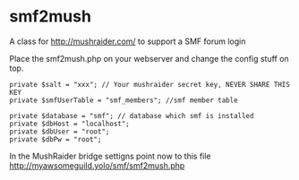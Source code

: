 # smf2mush
A class for http://mushraider.com/ to support a SMF forum login

Place the smf2mush.php on your webserver and change the config stuff on top.

	private $salt = "xxx"; // Your mushraider secret key, NEVER SHARE THIS KEY
	private $smfUserTable = "smf_members"; //smf member table

	private $database = "smf"; // database which smf is installed
	private $dbHost = "localhost";
	private $dbUser = "root";
	private $dbPw = "root";

In the MushRaider bridge settigns point now to this file http://myawsomeguild.yolo/smf/smf2mush.php
